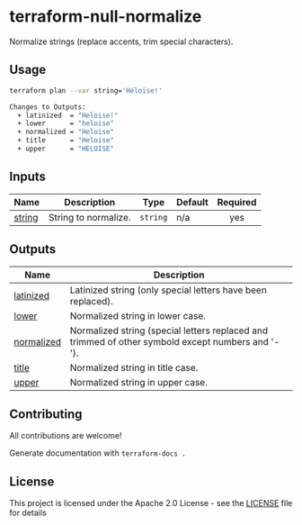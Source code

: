 # terraform-null-normalize

Normalize strings (replace accents, trim special characters).

## Usage

```sh
terraform plan --var string='Héloïse!'

Changes to Outputs:
  + latinized  = "Heloise!"
  + lower      = "heloise"
  + normalized = "Heloise"
  + title      = "Heloise"
  + upper      = "HELOISE"
```

<!-- BEGIN_TF_DOCS -->
## Inputs

| Name | Description | Type | Default | Required |
|------|-------------|------|---------|:--------:|
| <a name="input_string"></a> [string](#input\_string) | String to normalize. | `string` | n/a | yes |

## Outputs

| Name | Description |
|------|-------------|
| <a name="output_latinized"></a> [latinized](#output\_latinized) | Latinized string (only special letters have been replaced). |
| <a name="output_lower"></a> [lower](#output\_lower) | Normalized string in lower case. |
| <a name="output_normalized"></a> [normalized](#output\_normalized) | Normalized string (special letters replaced and trimmed of other symbold except numbers and '-'). |
| <a name="output_title"></a> [title](#output\_title) | Normalized string in title case. |
| <a name="output_upper"></a> [upper](#output\_upper) | Normalized string in upper case. |
<!-- END_TF_DOCS -->

## Contributing

All contributions are welcome!

Generate documentation with `terraform-docs .`

## License

This project is licensed under the Apache 2.0 License - see the [LICENSE](LICENSE) file for details
